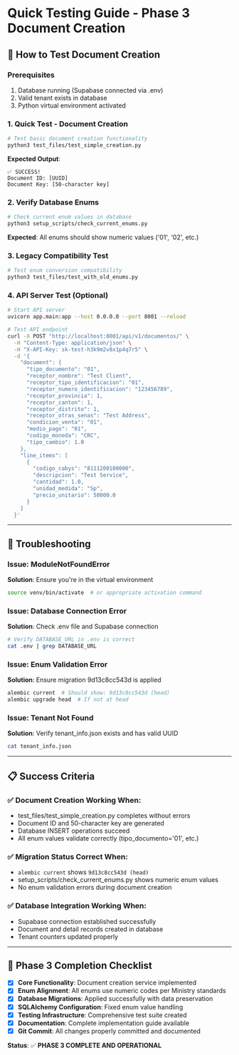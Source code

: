 # Quick Testing Guide - Phase 3 Document Creation

## 🚀 **How to Test Document Creation**

### **Prerequisites**
1. Database running (Supabase connected via .env)
2. Valid tenant exists in database
3. Python virtual environment activated

### **1. Quick Test - Document Creation**
```bash
# Test basic document creation functionality
python3 test_files/test_simple_creation.py
```

**Expected Output**:
```
✅ SUCCESS!
Document ID: [UUID]
Document Key: [50-character key]
```

### **2. Verify Database Enums**
```bash
# Check current enum values in database
python3 setup_scripts/check_current_enums.py
```

**Expected**: All enums should show numeric values ('01', '02', etc.)

### **3. Legacy Compatibility Test**
```bash
# Test enum conversion compatibility
python3 test_files/test_with_old_enums.py
```

### **4. API Server Test** (Optional)
```bash
# Start API server
uvicorn app.main:app --host 0.0.0.0 --port 8001 --reload

# Test API endpoint
curl -X POST "http://localhost:8001/api/v1/documentos/" \
  -H "Content-Type: application/json" \
  -H "X-API-Key: sk-test-h3k9m2v8x1p4q7r5" \
  -d '{
    "document": {
      "tipo_documento": "01",
      "receptor_nombre": "Test Client",
      "receptor_tipo_identificacion": "01",
      "receptor_numero_identificacion": "123456789",
      "receptor_provincia": 1,
      "receptor_canton": 1,
      "receptor_distrito": 1,
      "receptor_otras_senas": "Test Address",
      "condicion_venta": "01",
      "medio_pago": "01",
      "codigo_moneda": "CRC",
      "tipo_cambio": 1.0
    },
    "line_items": [
      {
        "codigo_cabys": "8111200100000",
        "descripcion": "Test Service",
        "cantidad": 1.0,
        "unidad_medida": "Sp",
        "precio_unitario": 50000.0
      }
    ]
  }'
```

---

## 🔧 **Troubleshooting**

### **Issue: ModuleNotFoundError**
**Solution**: Ensure you're in the virtual environment
```bash
source venv/bin/activate  # or appropriate activation command
```

### **Issue: Database Connection Error**
**Solution**: Check .env file and Supabase connection
```bash
# Verify DATABASE_URL in .env is correct
cat .env | grep DATABASE_URL
```

### **Issue: Enum Validation Error**
**Solution**: Ensure migration 9d13c8cc543d is applied
```bash
alembic current  # Should show: 9d13c8cc543d (head)
alembic upgrade head  # If not at head
```

### **Issue: Tenant Not Found**
**Solution**: Verify tenant_info.json exists and has valid UUID
```bash
cat tenant_info.json
```

---

## 📋 **Success Criteria**

### **✅ Document Creation Working When:**
- test_files/test_simple_creation.py completes without errors
- Document ID and 50-character key are generated
- Database INSERT operations succeed
- All enum values validate correctly (tipo_documento='01', etc.)

### **✅ Migration Status Correct When:**
- `alembic current` shows `9d13c8cc543d (head)`
- setup_scripts/check_current_enums.py shows numeric enum values
- No enum validation errors during document creation

### **✅ Database Integration Working When:**
- Supabase connection established successfully
- Document and detail records created in database
- Tenant counters updated properly

---

## 🎯 **Phase 3 Completion Checklist**

- [x] **Core Functionality**: Document creation service implemented
- [x] **Enum Alignment**: All enums use numeric codes per Ministry standards  
- [x] **Database Migrations**: Applied successfully with data preservation
- [x] **SQLAlchemy Configuration**: Fixed enum value handling
- [x] **Testing Infrastructure**: Comprehensive test suite created
- [x] **Documentation**: Complete implementation guide available
- [x] **Git Commit**: All changes properly committed and documented

**Status**: ✅ **PHASE 3 COMPLETE AND OPERATIONAL**
